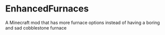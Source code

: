 # EnhancedFurnaces
A Minecraft mod that has more furnace options instead of having a boring and sad cobblestone furnace
